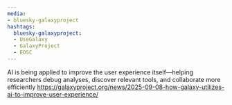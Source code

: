 ```yaml
---
media:
- bluesky-galaxyproject
hashtags:
  bluesky-galaxyproject:
  - UseGalaxy
  - GalaxyProject
  - EOSC
---
```

AI is being applied to improve the user experience itself—helping researchers debug analyses, discover relevant tools, and collaborate more efficiently
https://galaxyproject.org/news/2025-09-08-how-galaxy-utilizes-ai-to-improve-user-experience/